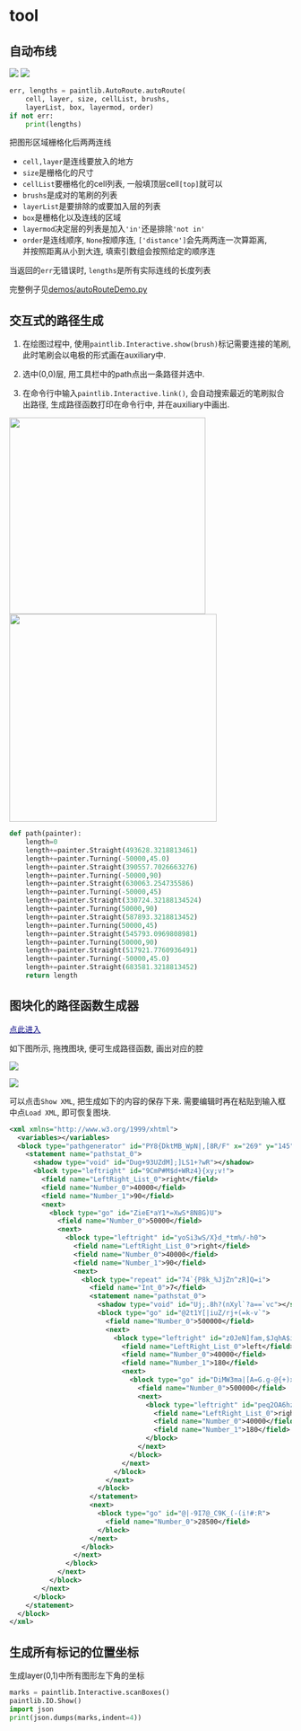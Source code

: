 # tool

## 自动布线

![](img_md/autoroutedemo.png)
![](img_md/autoroutedemodetail.png)

```python
err, lengths = paintlib.AutoRoute.autoRoute(
    cell, layer, size, cellList, brushs,
    layerList, box, layermod, order)
if not err:
    print(lengths)
```

把图形区域栅格化后两两连线

+ `cell,layer`是连线要放入的地方
+ `size`是栅格化的尺寸
+ `cellList`要栅格化的cell列表, 一般填顶层cell`[top]`就可以
+ `brushs`是成对的笔刷的列表
+ `layerList`是要排除的或要加入层的列表
+ `box`是栅格化以及连线的区域
+ `layermod`决定层的列表是加入`'in'`还是排除`'not in'`
+ `order`是连线顺序, `None`按顺序连, `['distance']`会先两两连一次算距离,  
  并按照距离从小到大连, 填索引数组会按照给定的顺序连

当返回的`err`无错误时, `lengths`是所有实际连线的长度列表

完整例子见[demos/autoRouteDemo.py](files/?../../demos/autoRouteDemo.py ':ignore')

## 交互式的路径生成

1. 在绘图过程中, 使用`paintlib.Interactive.show(brush)`标记需要连接的笔刷, 此时笔刷会以电极的形式画在auxiliary中.

2. 选中(0,0)层, 用工具栏中的path点出一条路径并选中.

3. 在命令行中输入`paintlib.Interactive.link()`, 会自动搜索最近的笔刷拟合出路径, 生成路径函数打印在命令行中, 并在auxiliary中画出.

<p>
<img src="./img_md/linkbeforepic.png" width="350" style="float:left">
<span style="float:left">&nbsp;&nbsp;&nbsp;&nbsp;</span>
<img src="./img_md/linkafterpic.png" width="370" style="float:left">
</p><br style="clear:both">

```python
def path(painter):
    length=0
    length+=painter.Straight(493628.3218813461)
    length+=painter.Turning(-50000,45.0)
    length+=painter.Straight(390557.7026663276)
    length+=painter.Turning(-50000,90)
    length+=painter.Straight(630063.254735586)
    length+=painter.Turning(-50000,45)
    length+=painter.Straight(330724.32188134524)
    length+=painter.Turning(50000,90)
    length+=painter.Straight(587893.3218813452)
    length+=painter.Turning(50000,45)
    length+=painter.Straight(545793.0969808981)
    length+=painter.Turning(50000,90)
    length+=painter.Straight(517921.7760936491)
    length+=painter.Turning(-50000,45.0)
    length+=painter.Straight(683581.3218813452)
    return length
```

## 图块化的路径函数生成器

<a href="./tool/pathGenerator.html" style="color:navy;" target="_blank_">点此进入</a>

如下图所示, 拖拽图块, 便可生成路径函数, 画出对应的腔

![](img_md/blocklypic.png)

![](img_md/blocklygenercavity.png)

可以点击`Show XML`, 把生成如下的内容的保存下来. 需要编辑时再在粘贴到输入框中点`Load XML`, 即可恢复图块.

```xml
<xml xmlns="http://www.w3.org/1999/xhtml">
  <variables></variables>
  <block type="pathgenerator" id="PY8{DktMB_WpN|,[8R/F" x="269" y="145">
    <statement name="pathstat_0">
      <shadow type="void" id="Dug+93UZdM];]LS1+?wR"></shadow>
      <block type="leftright" id="9CmP#M$d+WRz4}{xy;v!">
        <field name="LeftRight_List_0">right</field>
        <field name="Number_0">40000</field>
        <field name="Number_1">90</field>
        <next>
          <block type="go" id="ZieE*aY1*=XwS*8N8G)U">
            <field name="Number_0">50000</field>
            <next>
              <block type="leftright" id="yoSi3wS/X}d_*tm%/-h0">
                <field name="LeftRight_List_0">right</field>
                <field name="Number_0">40000</field>
                <field name="Number_1">90</field>
                <next>
                  <block type="repeat" id="74`{P8k_%JjZn^zR]Q=i">
                    <field name="Int_0">7</field>
                    <statement name="pathstat_0">
                      <shadow type="void" id="Uj;.8h?(nXyl`?a==`vc"></shadow>
                      <block type="go" id="@2t1Y[|iuZ/rj+(=k-v`">
                        <field name="Number_0">500000</field>
                        <next>
                          <block type="leftright" id="z0JeN]fam,$JqhA$i{.#">
                            <field name="LeftRight_List_0">left</field>
                            <field name="Number_0">40000</field>
                            <field name="Number_1">180</field>
                            <next>
                              <block type="go" id="DiMW3ma|[A=G.g-@{+)x">
                                <field name="Number_0">500000</field>
                                <next>
                                  <block type="leftright" id="peq2OA6hzFJ_$(wR.8E.">
                                    <field name="LeftRight_List_0">right</field>
                                    <field name="Number_0">40000</field>
                                    <field name="Number_1">180</field>
                                  </block>
                                </next>
                              </block>
                            </next>
                          </block>
                        </next>
                      </block>
                    </statement>
                    <next>
                      <block type="go" id="@|-9I7@_C9K_(-(i!#:R">
                        <field name="Number_0">28500</field>
                      </block>
                    </next>
                  </block>
                </next>
              </block>
            </next>
          </block>
        </next>
      </block>
    </statement>
  </block>
</xml>
```

## 生成所有标记的位置坐标

生成layer(0,1)中所有图形左下角的坐标

```python
marks = paintlib.Interactive.scanBoxes()
paintlib.IO.Show()
import json
print(json.dumps(marks,indent=4))
```